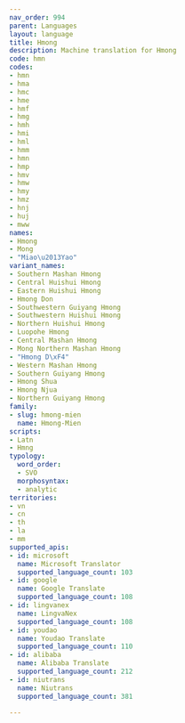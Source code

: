 ```yaml
---
nav_order: 994
parent: Languages
layout: language
title: Hmong
description: Machine translation for Hmong
code: hmn
codes:
- hmn
- hma
- hmc
- hme
- hmf
- hmg
- hmh
- hmi
- hml
- hmm
- hmn
- hmp
- hmv
- hmw
- hmy
- hmz
- hnj
- huj
- mww
names:
- Hmong
- Mong
- "Miao\u2013Yao"
variant_names:
- Southern Mashan Hmong
- Central Huishui Hmong
- Eastern Huishui Hmong
- Hmong Don
- Southwestern Guiyang Hmong
- Southwestern Huishui Hmong
- Northern Huishui Hmong
- Luopohe Hmong
- Central Mashan Hmong
- Mong Northern Mashan Hmong
- "Hmong D\xF4"
- Western Mashan Hmong
- Southern Guiyang Hmong
- Hmong Shua
- Hmong Njua
- Northern Guiyang Hmong
family:
- slug: hmong-mien
  name: Hmong-Mien
scripts:
- Latn
- Hmng
typology:
  word_order:
  - SVO
  morphosyntax:
  - analytic
territories:
- vn
- cn
- th
- la
- mm
supported_apis:
- id: microsoft
  name: Microsoft Translator
  supported_language_count: 103
- id: google
  name: Google Translate
  supported_language_count: 108
- id: lingvanex
  name: LingvaNex
  supported_language_count: 108
- id: youdao
  name: Youdao Translate
  supported_language_count: 110
- id: alibaba
  name: Alibaba Translate
  supported_language_count: 212
- id: niutrans
  name: Niutrans
  supported_language_count: 381

---
```


